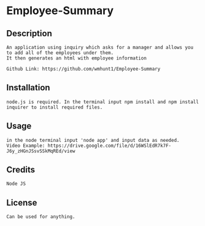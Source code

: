 # Employee-Summary

## Description 
    An application using inquiry which asks for a manager and allows you to add all of the employees under them.
    It then generates an html with employee information

    Github Link: https://github.com/wmhunt1/Employee-Summary
## Installation
    node.js is required. In the terminal input npm install and npm install inquirer to install required files.
## Usage 
    in the node terminal input 'node app' and input data as needed.
    Video Example: https://drive.google.com/file/d/16WSlEdR7k7F-J6y_zHGnJSsvSSkMqREd/view
## Credits
    Node JS
## License
    Can be used for anything.
